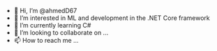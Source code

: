 - 👋 Hi, I’m @ahmedD67
- 👀 I’m interested in ML and development in the .NET Core framework
- 🌱 I’m currently learning C#
- 💞️ I’m looking to collaborate on ...
- 📫 How to reach me ...

<!---
ahmedD67/ahmedD67 is a ✨ special ✨ repository because its `README.md` (this file) appears on your GitHub profile.
You can click the Preview link to take a look at your changes.
--->
